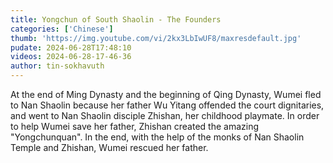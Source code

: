 ```yaml
---
title: Yongchun of South Shaolin - The Founders
categories: ['Chinese']
thumb: 'https://img.youtube.com/vi/2kx3LbIwUF8/maxresdefault.jpg'
pudate: 2024-06-28T17:48:10
videos: 2024-06-28-17-46-36
author: tin-sokhavuth
---
```

At the end of Ming Dynasty and the beginning of Qing Dynasty, Wumei fled to Nan Shaolin because her father Wu Yitang offended the court dignitaries, and went to Nan Shaolin disciple Zhishan, her childhood playmate. In order to help Wumei save her father, Zhishan created the amazing "Yongchunquan". In the end, with the help of the monks of Nan Shaolin Temple and Zhishan, Wumei rescued her father.